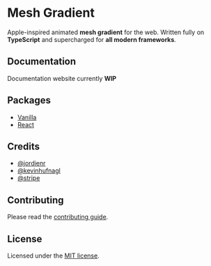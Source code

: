 # Mesh Gradient

Apple-inspired animated **mesh gradient** for the web. Written fully on **TypeScript** and supercharged for **all modern frameworks**.

## Documentation

Documentation website currently **WIP**

## Packages

- [Vanilla](/packages/core)
- [React](/packages/react)

## Credits

- [@jordienr](https://github.com/jordienr)
- [@kevinhufnagl](https://kevinhufnagl.com/)
- [@stripe](https://stripe.com)

## Contributing

Please read the [contributing guide](/CONTRIBUTING.md).

## License

Licensed under the [MIT license](/LICENSE.md).
